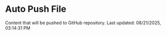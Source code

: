 # Auto Push File

Content that will be pushed to GitHub repository.
Last updated: 08/21/2025, 03:14:31 PM